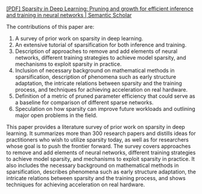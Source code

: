 [[PDF] Sparsity in Deep Learning: Pruning and growth for efficient inference and training in neural networks | Semantic Scholar](https://www.semanticscholar.org/paper/Sparsity-in-Deep-Learning%3A-Pruning-and-growth-for-Hoefler-Alistarh/9d6acac70b2d1fdb861a08b00766ef263109cd7f)

The contributions of this paper are:

1. A survey of prior work on sparsity in deep learning.
2. An extensive tutorial of sparsification for both inference and training.
3. Description of approaches to remove and add elements of neural networks, different training strategies to achieve model sparsity, and mechanisms to exploit sparsity in practice.
4. Inclusion of necessary background on mathematical methods in sparsification, description of phenomena such as early structure adaptation, the intricate relations between sparsity and the training process, and techniques for achieving acceleration on real hardware.
5. Definition of a metric of pruned parameter efficiency that could serve as a baseline for comparison of different sparse networks.
6. Speculation on how sparsity can improve future workloads and outlining major open problems in the field.

This paper provides a literature survey of prior work on sparsity in deep learning. It summarizes more than 300 research papers and distills ideas for practitioners who wish to utilize sparsity today, as well as for researchers whose goal is to push the frontier forward. The survey covers approaches to remove and add elements of neural networks, different training strategies to achieve model sparsity, and mechanisms to exploit sparsity in practice. It also includes the necessary background on mathematical methods in sparsification, describes phenomena such as early structure adaptation, the intricate relations between sparsity and the training process, and shows techniques for achieving acceleration on real hardware.